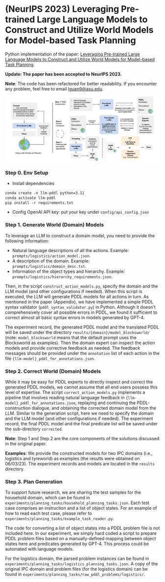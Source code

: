 # (NeurIPS 2023) Leveraging Pre-trained Large Language Models to Construct and Utilize World Models for Model-based Task Planning

Python implementation of the paper: [Leveraging Pre-trained Large Language Models to Construct and Utilize World Models for Model-based Task Planning](https://guansuns.github.io/pages/llm-dm).

**Update: The paper has been accepted to NeurIPS 2023.**

**Note**: The code has been refactored for better readability. If you encounter any problem, feel free to email lguan9@asu.edu.

<p align="center">
  <img src="doc/overview.png" alt="overview"/>
</p>

### Step 0. Env Setup
- Install dependencies
```
conda create -n llm-pddl python=3.11
conda activate llm-pddl
pip install -r requirements.txt
```
- Config OpenAI API key: put your key under `config/api_config.json`

### Step 1. Generate World (Domain) Models

To leverage an LLM to construct a domain model, you need to provide the following information:
- Natural language descriptions of all the actions. Example: `prompts/logistics/action_model.json`.
- A description of the domain. Example: `prompts/logistics/domain_desc.txt`.
- Information of the object types and hierarchy. Example: `prompts/logistics/hierarchy_requirements.json`.

Then, in the script `construct_action_models.py`, specify the domain and the LLM model (and other configurations if needed). When this script is executed, the LLM will generate PDDL models for all actions in turn. As mentioned in the paper (Appendix), we have implemented a simple PDDL syntax validator (`pddl_syntax_validator.py`) in Python. Although it doesn't comprehensively cover all possible errors in PDDL, we found it sufficient to correct almost all basic syntax errors in models generated by GPT-4.

The experiment record, the generated PDDL model and the translated PDDL will be saved under the directory `results/{domain}/model_blocksworld/` (note: `model_blocksworld` means that the default prompt uses the Blocksworld as examples). Then the domain expert can inspect the action models and provide corrective feedback as needed. The feedback messages should be provided under the `annotation` list of each action in the file `{llm-model}_pddl_for_annotations.json`.

### Step 2. Correct World (Domain) Models

While it may be easy for PDDL experts to directly inspect and correct the generated PDDL models, we cannot assume that all end users possess this level of expertise. The script `correct_action_models.py` implements a pipeline that involves reading natural language feedback in `{llm-model}_pddl_for_annotations.json`, replaying and continuing the PDDL-construction dialogue, and obtaining the corrected domain model from the LLM. Similar to the generation script, here we need to specify the domain and the LLM model (and other configurations if needed). The experiment record, the final PDDL model and the final predicate list will be saved under the sub-directory `corrected`.

**Note**: Step 1 and Step 2 are the core components of the solutions discussed in the original paper.

**Examples**: We provide the constructed models for two IPC domains (i.e., logistics and tyreworld) as examples (the results were obtained on 06/03/23). The experiment records and models are located in the `results` directory.


### Step 3. Plan Generation

To support future research, we are sharing the test samples for the household domain, which can be found in `experiments/planning_tasks/household_planning_tasks.json`. Each test case comprises an instruction and a list of object states. For an example of how to read each test case, please refer to `experiments/planning_tasks/example_task_reader.py`.

The code for converting a list of object states into a PDDL problem file is not included here. In our experiment, we simply hard coded a script to prepare PDDL problem files based on a manually-defined mapping between object states here and predicates generated by GPT-4. This process could be automated with language models.

For the logistics domain, the parsed problem instances can be found in `experiments/planning_tasks/logistics_planning_tasks.json`. A copy of the original IPC domain and problem files (for the logistics domain) can be found in `experiments/planning_tasks/raw_pddl_problems/logistics/`.
